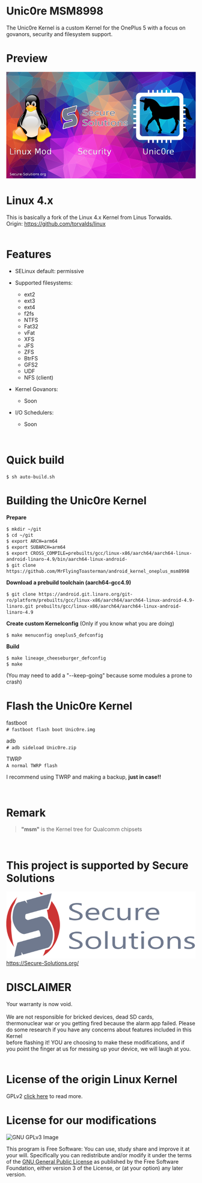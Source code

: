 # Unic0re MSM8998
The Unic0re Kernel is a custom Kernel for the OnePlus 5 with a focus on govanors, security and filesystem support.
<br>

# Preview
![Unic0re_msm8998](preview.png?raw=true "Preview")

# Linux 4.x
This is basically a fork of the Linux 4.x Kernel from Linus Torwalds. <br>
Origin: https://github.com/torvalds/linux <br>
<br>

# Features
- SELinux default: permissive

- Supported filesystems:
    - ext2
    - ext3
    - ext4
    - f2fs
    - NTFS
    - Fat32
    - vFat
    - XFS
    - JFS
    - ZFS
    - BtrFS
    - GFS2
    - UDF
    - NFS (client)
    
- Kernel Govanors:
    - Soon

- I/O Schedulers:
    - Soon

<br>

# Quick build

    $ sh auto-build.sh

# Building the Unic0re Kernel
**Prepare** <br>

    $ mkdir ~/git
    $ cd ~/git
    $ export ARCH=arm64
    $ export SUBARCH=arm64
    $ export CROSS_COMPILE=prebuilts/gcc/linux-x86/aarch64/aarch64-linux-android-linaro-4.9/bin/aarch64-linux-android-
    $ git clone https://github.com/MrFlyingToasterman/android_kernel_oneplus_msm8998
    
**Download a prebuild toolchain (aarch64-gcc4.9)** <br>

    $ git clone https://android.git.linaro.org/git-ro/platform/prebuilts/gcc/linux-x86/aarch64/aarch64-linux-android-4.9-linaro.git prebuilts/gcc/linux-x86/aarch64/aarch64-linux-android-linaro-4.9
    
**Create custom Kernelconfig** (Only if you know what you are doing)  

    $ make menuconfig oneplus5_defconfig
    
**Build** <br>

    $ make lineage_cheeseburger_defconfig
    $ make
    
(You may need to add a "--keep-going" because some modules a prone to crash)
<br>

# Flash the Unic0re Kernel
fastboot  <br>
`# fastboot flash boot Unic0re.img`  <br>

adb  <br>
`# adb sideload Unic0re.zip`  <br>

TWRP  <br>
`A normal TWRP flash`  <br>

I recommend using TWRP and making a backup, **just in case!!**
    
<br>

# Remark
> **"msm"** is the Kernel tree for Qualcomm chipsets
<br>

# This project is supported by Secure Solutions
![Unic0re_msm8998](logo_big.png?raw=true "Secure-Solutions-Germany")
https://Secure-Solutions.org/

# DISCLAIMER
Your warranty is now void. <br>
<br>
We are not responsible for bricked devices, dead SD cards, <br>
thermonuclear war or you getting fired because the alarm app failed. Please <br>
do some research if you have any concerns about features included in this Kernel <br>
before flashing it! YOU are choosing to make these modifications, and if <br>
you point the finger at us for messing up your device, we will laugh at you. <br>
<br>

# License of the origin Linux Kernel
GPLv2 <a href="https://www.gnu.org/licenses/old-licenses/gpl-2.0.en.html">click here</a> to read more.

# License for our modifications
![GNU GPLv3 Image](https://www.gnu.org/graphics/gplv3-127x51.png)

This program is Free Software: You can use, study share and improve it at your
will. Specifically you can redistribute and/or modify it under the terms of the
[GNU General Public License](https://www.gnu.org/licenses/gpl.html) as
published by the Free Software Foundation, either version 3 of the License, or
(at your option) any later version.
